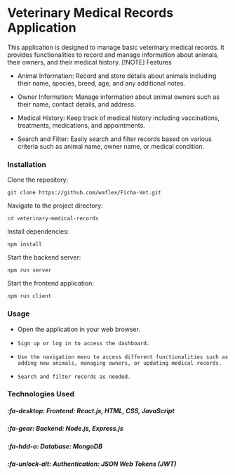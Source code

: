 # Veterinary Medical Records Application

This application is designed to manage basic veterinary medical records. It provides functionalities to record and manage information about animals, their owners, and their medical history.
[!NOTE] Features

- Animal Information: Record and store details about animals including their name, species, breed, age, and any additional notes.

- Owner Information: Manage information about animal owners such as their name, contact details, and address.

- Medical History: Keep track of medical history including vaccinations, treatments, medications, and appointments.

- Search and Filter: Easily search and filter records based on various criteria such as animal name, owner name, or medical condition.

### Installation

Clone the repository:

    git clone https://github.com/waflex/Ficha-Vet.git

Navigate to the project directory:

    cd veterinary-medical-records

Install dependencies:

    npm install

Start the backend server:

    npm run server

Start the frontend application:

    npm run client

### Usage
-  Open the application in your web browser.

-     Sign up or log in to access the dashboard.

-     Use the navigation menu to access different functionalities such as adding new animals, managing owners, or updating medical records.

-     Search and filter records as needed.

### Technologies Used

#####  :fa-desktop: Frontend: React.js, HTML, CSS, JavaScript
#####  :fa-gear: Backend: Node.js, Express.js
#####  :fa-hdd-o: Database: MongoDB
#####  :fa-unlock-alt: Authentication: JSON Web Tokens (JWT)
